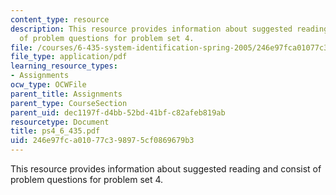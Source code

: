 ```yaml
---
content_type: resource
description: This resource provides information about suggested reading and consist
  of problem questions for problem set 4.
file: /courses/6-435-system-identification-spring-2005/246e97fca01077c398975cf0869679b3_ps4_6_435.pdf
file_type: application/pdf
learning_resource_types:
- Assignments
ocw_type: OCWFile
parent_title: Assignments
parent_type: CourseSection
parent_uid: dec1197f-d4bb-52bd-41bf-c82afeb819ab
resourcetype: Document
title: ps4_6_435.pdf
uid: 246e97fc-a010-77c3-9897-5cf0869679b3
---
```

This resource provides information about suggested reading and consist of problem questions for problem set 4.

